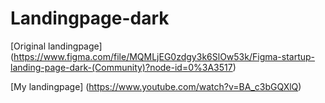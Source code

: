 # Landingpage-dark

[Original landingpage] (https://www.figma.com/file/MQMLjEG0zdgy3k6SlOw53k/Figma-startup-landing-page-dark-(Community)?node-id=0%3A3517)

[My landingpage] (https://www.youtube.com/watch?v=BA_c3bGQXlQ)
